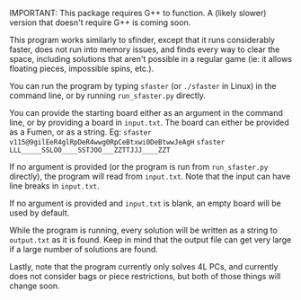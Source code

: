 IMPORTANT: This package requires G++ to function. A (likely slower) version that doesn't require G++ is coming soon.

This program works similarly to sfinder, except that it runs considerably faster, does not run into memory issues, and finds every way to clear the space, including solutions that aren't possible in a regular game (ie: it allows floating pieces, impossible spins, etc.).

You can run the program by typing `sfaster` (or `./sfaster` in Linux) in the command line, or by running `run_sfaster.py` directly.

You can provide the starting board either as an argument in the command line, or by providing a board in `input.txt`. The board can either be provided as a Fumen, or as a string. 
Eg: 
`sfaster v115@9gilEeR4glRpDeR4wwg0RpCeBtxwi0DeBtwwJeAgH`
`sfaster LLL_____SSLOO____SSTJOO___ZZTTJJJ____ZZT`

If no argument is provided (or the program is run from `run_sfaster.py` directly), the program will read from `input.txt`. Note that the input can have line breaks in `input.txt`.

If no argument is provided and `input.txt` is blank, an empty board will be used by default.

While the program is running, every solution will be written as a string to `output.txt` as it is found. Keep in mind that the output file can get very large if a large number of solutions are found.

Lastly, note that the program currently only solves 4L PCs, and currently does not consider bags or piece restrictions, but both of those things will change soon.